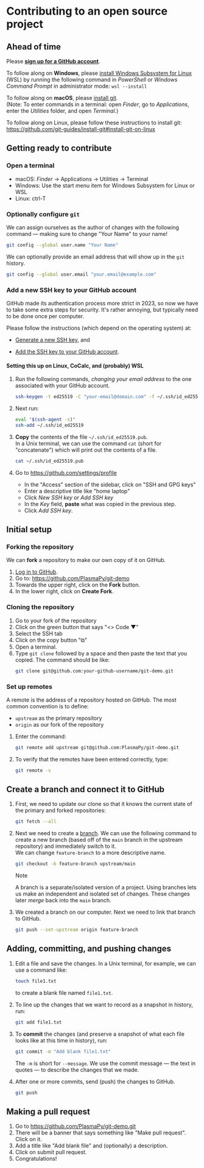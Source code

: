 # Contributing to an open source project

## Ahead of time

Please [**sign up for a GitHub account**](https://github.com/signup).

To follow along on **Windows**, please [install Windows Subsystem for Linux](https://learn.microsoft.com/en-us/windows/wsl/install#install-wsl-command) (WSL)
by running the following command in _PowerShell_ or _Windows Command Prompt_ in administrator mode:
`wsl --install`

To follow along on **macOS**, please [install git](https://github.com/git-guides/install-git#install-git-on-mac).  
(Note: To enter commands in a terminal: open _Finder_, go to _Applications_,
enter the _Utilities_ folder, and open _Terminal_.)

To follow along on Linux, please follow these instructions to install git: https://github.com/git-guides/install-git#install-git-on-linux

## Getting ready to contribute

### Open a terminal

 - macOS: _Finder_ → Applications → Utilities → Terminal
 - Windows: Use the start menu item for Windows Subsystem for Linux or WSL
 - Linux: ctrl-T

### Optionally configure `git`

We can assign ourselves as the author of changes with the following command
— making sure to change "Your Name" to your name!

```bash
git config --global user.name "Your Name"
```

We can optionally provide an email address that will show up in the 
`git` history.  

```bash
git config --global user.email "your.email@example.com"
```

### Add a new SSH key to your GitHub account

GitHub made its authentication process more strict in 2023, so now we 
have to take some extra steps for security. 
It's rather annoying, but typically need to be done once per computer. 

Please follow the instructions (which depend on the operating system) at: 

 - [Generate a new SSH key](https://docs.github.com/en/authentication/connecting-to-github-with-ssh/generating-a-new-ssh-key-and-adding-it-to-the-ssh-agent), and

 - [Add the SSH key to your GitHub account](https://docs.github.com/en/authentication/connecting-to-github-with-ssh/adding-a-new-ssh-key-to-your-github-account?platform=linux&tool=webui).


#### Setting this up on Linux, CoCalc, and (probably) WSL

1. Run the following commands, _changing your email address_ to the one 
   associated with your GitHub account.

   ```bash
   ssh-keygen -t ed25519 -C "your-email@domain.com" -f ~/.ssh/id_ed25519 -N ""
   ```
   
2. Next run: 
   ```bash   
   eval "$(ssh-agent -s)"
   ssh-add ~/.ssh/id_ed25519
   ```

3. **Copy** the contents of the file `~/.ssh/id_ed25519.pub`.  
   In a Unix terminal, we can use the command `cat` (short for "concatenate")
   which will print out the contents of a file.

   ```bash
   cat ~/.ssh/id_ed25519.pub
   ```
   
4. Go to https://github.com/settings/profile
   - In the "Access" section of the sidebar, click on "SSH and GPG keys"
   - Enter a descriptive title like "home laptop"
   - Click _New SSH key_ or _Add SSH key_
   - In the _Key_ field, **paste** what was copied in the previous step.
   - Click _Add SSH key_.  

## Initial setup

### Forking the repository

We can **fork** a repository to make our own copy of it on GitHub.

1. [Log in to GitHub](https://github.com/login).
2. Go to: https://github.com/PlasmaPy/git-demo
3. Towards the upper right, click on the **Fork** button.
4. In the lower right, click on **Create Fork**.

### Cloning the repository

1. Go to your fork of the repository
2. Click on the green button that says "<> Code ▼"
3. Select the SSH tab
4. Click on the copy button "⧉"
5. Open a terminal.
6. Type `git clone` followed by a space and then paste the text that you copied.
   The command should be like:
   ```bash
   git clone git@github.com:your-github-username/git-demo.git
   ```

### Set up remotes

A remote is the address of a repository hosted on GitHub. 
The most common convention is to define:
 - `upstream` as the primary repository
 - `origin` as our fork of the repository 

1. Enter the command:
   ```bash
   git remote add upstream git@github.com:PlasmaPy/git-demo.git
   ``` 
   
2. To verify that the remotes have been entered correctly, type:
   ```bash
   git remote -v
   ``` 
   
## Create a branch and connect it to GitHub

1. First, we need to update our clone so that it knows the current state of the primary and forked repositories:
   ```bash
   git fetch --all
   ```
   
2. Next we need to create a [branch](https://docs.github.com/en/pull-requests/collaborating-with-pull-requests/proposing-changes-to-your-work-with-pull-requests/about-branches). 
   We can use the following command to create a new branch 
   (based off of the `main` branch in the upstream repository)
   and immediately switch to it.  
   We can change `feature-branch` to a more descriptive name.
   ```bash
   git checkout -b feature-branch upstream/main 
   ```
 
   > [!NOTE]
   > A branch is a separate/isolated version of a project.
   > Using branches lets us make an independent and isolated set of changes. 
   > These changes later _merge_ back into the `main` branch.

3. We created a branch on our computer. 
   Next we need to link that branch to GitHub.
   ```bash
   git push --set-upstream origin feature-branch 
   ```

## Adding, committing, and pushing changes

1. Edit a file and save the changes.
   In a Unix terminal, for example, we can use a command like:
   ```bash 
   touch file1.txt
   ```
   to create a blank file named `file1.txt`.
   
2. To line up the changes that we want to record as a snapshot in history, run: 
   ```bash 
   git add file1.txt
   ```

3. To **commit** the changes (and preserve a snapshot of what each file looks like at this time in history), run:
   ```bash
   git commit -m "Add blank file1.txt"
   ```
   The `-m` is short for `--message`. We use the commit message — the 
   text in quotes — to describe the changes that we made.

4. After one or more commits, send (push) the changes to GitHub.
   ```bash
   git push
   ```

## Making a pull request

1. Go to https://github.com/PlasmaPy/git-demo.git
2. There will be a banner that says something like "Make pull request". Click on it.
3. Add a title like "Add blank file" and (optionally) a description.
4. Click on submit pull request.  
5. Congratulations!
